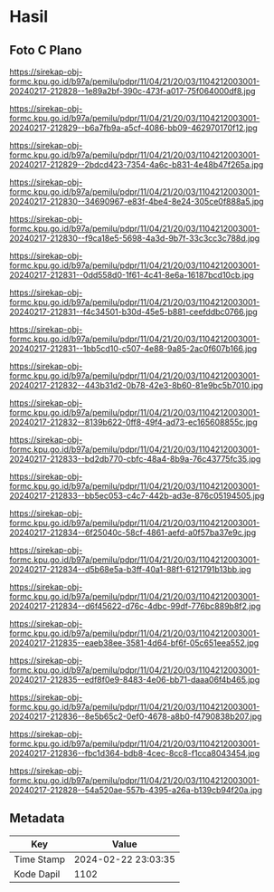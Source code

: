 # Hasil

## Foto C Plano

https://sirekap-obj-formc.kpu.go.id/b97a/pemilu/pdpr/11/04/21/20/03/1104212003001-20240217-212828--1e89a2bf-390c-473f-a017-75f064000df8.jpg

https://sirekap-obj-formc.kpu.go.id/b97a/pemilu/pdpr/11/04/21/20/03/1104212003001-20240217-212829--b6a7fb9a-a5cf-4086-bb09-462970170f12.jpg

https://sirekap-obj-formc.kpu.go.id/b97a/pemilu/pdpr/11/04/21/20/03/1104212003001-20240217-212829--2bdcd423-7354-4a6c-b831-4e48b47f265a.jpg

https://sirekap-obj-formc.kpu.go.id/b97a/pemilu/pdpr/11/04/21/20/03/1104212003001-20240217-212830--34690967-e83f-4be4-8e24-305ce0f888a5.jpg

https://sirekap-obj-formc.kpu.go.id/b97a/pemilu/pdpr/11/04/21/20/03/1104212003001-20240217-212830--f9ca18e5-5698-4a3d-9b7f-33c3cc3c788d.jpg

https://sirekap-obj-formc.kpu.go.id/b97a/pemilu/pdpr/11/04/21/20/03/1104212003001-20240217-212831--0dd558d0-1f61-4c41-8e6a-16187bcd10cb.jpg

https://sirekap-obj-formc.kpu.go.id/b97a/pemilu/pdpr/11/04/21/20/03/1104212003001-20240217-212831--f4c34501-b30d-45e5-b881-ceefddbc0766.jpg

https://sirekap-obj-formc.kpu.go.id/b97a/pemilu/pdpr/11/04/21/20/03/1104212003001-20240217-212831--1bb5cd10-c507-4e88-9a85-2ac0f607b166.jpg

https://sirekap-obj-formc.kpu.go.id/b97a/pemilu/pdpr/11/04/21/20/03/1104212003001-20240217-212832--443b31d2-0b78-42e3-8b60-81e9bc5b7010.jpg

https://sirekap-obj-formc.kpu.go.id/b97a/pemilu/pdpr/11/04/21/20/03/1104212003001-20240217-212832--8139b622-0ff8-49f4-ad73-ec165608855c.jpg

https://sirekap-obj-formc.kpu.go.id/b97a/pemilu/pdpr/11/04/21/20/03/1104212003001-20240217-212833--bd2db770-cbfc-48a4-8b9a-76c43775fc35.jpg

https://sirekap-obj-formc.kpu.go.id/b97a/pemilu/pdpr/11/04/21/20/03/1104212003001-20240217-212833--bb5ec053-c4c7-442b-ad3e-876c05194505.jpg

https://sirekap-obj-formc.kpu.go.id/b97a/pemilu/pdpr/11/04/21/20/03/1104212003001-20240217-212834--6f25040c-58cf-4861-aefd-a0f57ba37e9c.jpg

https://sirekap-obj-formc.kpu.go.id/b97a/pemilu/pdpr/11/04/21/20/03/1104212003001-20240217-212834--d5b68e5a-b3ff-40a1-88f1-6121791b13bb.jpg

https://sirekap-obj-formc.kpu.go.id/b97a/pemilu/pdpr/11/04/21/20/03/1104212003001-20240217-212834--d6f45622-d76c-4dbc-99df-776bc889b8f2.jpg

https://sirekap-obj-formc.kpu.go.id/b97a/pemilu/pdpr/11/04/21/20/03/1104212003001-20240217-212835--eaeb38ee-3581-4d64-bf6f-05c651eea552.jpg

https://sirekap-obj-formc.kpu.go.id/b97a/pemilu/pdpr/11/04/21/20/03/1104212003001-20240217-212835--edf8f0e9-8483-4e06-bb71-daaa06f4b465.jpg

https://sirekap-obj-formc.kpu.go.id/b97a/pemilu/pdpr/11/04/21/20/03/1104212003001-20240217-212836--8e5b65c2-0ef0-4678-a8b0-f4790838b207.jpg

https://sirekap-obj-formc.kpu.go.id/b97a/pemilu/pdpr/11/04/21/20/03/1104212003001-20240217-212836--fbc1d364-bdb8-4cec-8cc8-f1cca8043454.jpg

https://sirekap-obj-formc.kpu.go.id/b97a/pemilu/pdpr/11/04/21/20/03/1104212003001-20240217-212828--54a520ae-557b-4395-a26a-b139cb94f20a.jpg


## Metadata

| Key        | Value               |
| ---------- | ------------------- |
| Time Stamp | 2024-02-22 23:03:35 |
| Kode Dapil | 1102                |



